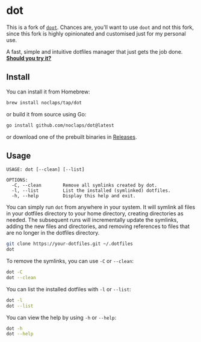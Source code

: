 # dot

This is a fork of [`doot`](https://github.com/pol-rivero/doot). Chances are, you'll want to use `doot` and not this fork, since this fork is highly opinionated and customised just for my personal use.

A fast, simple and intuitive dotfiles manager that just gets the job done. **[Should you try it?](https://github.com/pol-rivero/doot/wiki/Should-I-use-doot%3F)**

## Install

You can install it from Homebrew:

```sh
brew install noclaps/tap/dot
```

or build it from source using Go:

```sh
go install github.com/noclaps/dot@latest
```

or download one of the prebuilt binaries in [Releases](https://github.com/noClaps/dot/releases).

## Usage

```
USAGE: dot [--clean] [--list]

OPTIONS:
  -C, --clean        Remove all symlinks created by dot.
  -l, --list         List the installed (symlinked) dotfiles.
  -h, --help         Display this help and exit.
```

You can simply run `dot` from anywhere in your system. It will symlink all files in your dotfiles directory to your home directory, creating directories as needed. The subsequent runs will incrementally update the symlinks, adding the new files and directories, and removing references to files that are no longer in the dotfiles directory.

```sh
git clone https://your-dotfiles.git ~/.dotfiles
dot
```

To remove the symlinks, you can use `-C` or `--clean`:

```sh
dot -C
dot --clean
```

You can list the installed dotfiles with `-l` or `--list`:

```sh
dot -l
dot --list
```

You can view the help by using `-h` or `--help`:

```sh
dot -h
dot --help
```
